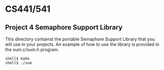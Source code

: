 # CS441/541
## Project 4 Semaphore Support Library

This directory containst the portable Semaphore Support Library that you will use in your projects. An example of how to use the library is provided in the sum.c/sum.h program.

```
shell$ make
shell$ ./sum
```
